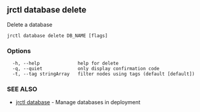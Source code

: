 ## jrctl database delete

Delete a database

```
jrctl database delete DB_NAME [flags]
```

### Options

```
  -h, --help              help for delete
  -q, --quiet             only display confirmation code
  -t, --tag stringArray   filter nodes using tags (default [default])
```

### SEE ALSO

* [jrctl database](jrctl_database.md)	 - Manage databases in deployment


